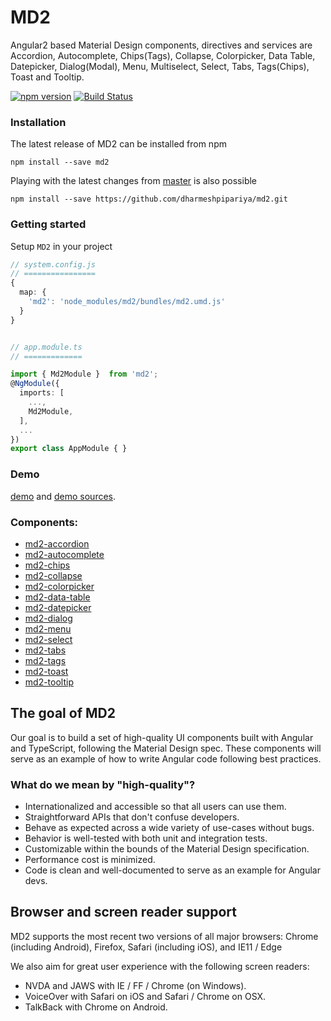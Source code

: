 # MD2

Angular2 based Material Design components, directives and services are Accordion, Autocomplete, Chips(Tags), Collapse, Colorpicker, Data Table, Datepicker, Dialog(Modal), Menu, Multiselect, Select, Tabs, Tags(Chips), Toast and Tooltip.

[![npm version](https://badge.fury.io/js/md2.svg)](https://www.npmjs.com/package/md2)
[![Build Status](https://travis-ci.org/dharmeshpipariya/md2.svg?branch=master)](https://travis-ci.org/dharmeshpipariya/md2)

### Installation

The latest release of MD2 can be installed from npm

`npm install --save md2`

Playing with the latest changes from [master](https://github.com/dharmeshpipariya/md2/tree/master) is also possible

`npm install --save https://github.com/dharmeshpipariya/md2.git`

### Getting started

Setup `MD2` in your project

```ts
// system.config.js
// ================
{
  map: {
    'md2': 'node_modules/md2/bundles/md2.umd.js'
  }
}


// app.module.ts
// =============

import { Md2Module }  from 'md2';
@NgModule({
  imports: [
    ...,
    Md2Module,
  ],
  ...
})
export class AppModule { }

```

### Demo

[demo](https://dharmeshpipariya.github.io/md2) and [demo sources](https://github.com/dharmeshpipariya/md2/tree/master/src/demo-app).


### Components:

- [md2-accordion](https://github.com/dharmeshpipariya/md2/tree/master/src/lib/accordion)
- [md2-autocomplete](https://github.com/dharmeshpipariya/md2/tree/master/src/lib/autocomplete)
- [md2-chips](https://github.com/dharmeshpipariya/md2/tree/master/src/lib/chips)
- [md2-collapse](https://github.com/dharmeshpipariya/md2/tree/master/src/lib/collapse)
- [md2-colorpicker](https://github.com/dharmeshpipariya/md2/tree/master/src/lib/colorpicker)
- [md2-data-table](https://github.com/dharmeshpipariya/md2/tree/master/src/lib/data-table)
- [md2-datepicker](https://github.com/dharmeshpipariya/md2/tree/master/src/lib/datepicker)
- [md2-dialog](https://github.com/dharmeshpipariya/md2/tree/master/src/lib/dialog)
- [md2-menu](https://github.com/dharmeshpipariya/md2/tree/master/src/lib/menu)
- [md2-select](https://github.com/dharmeshpipariya/md2/tree/master/src/lib/select)
- [md2-tabs](https://github.com/dharmeshpipariya/md2/tree/master/src/lib/tabs)
- [md2-tags](https://github.com/dharmeshpipariya/md2/tree/master/src/lib/tags)
- [md2-toast](https://github.com/dharmeshpipariya/md2/tree/master/src/lib/toast)
- [md2-tooltip](https://github.com/dharmeshpipariya/md2/tree/master/src/lib/tooltip)


## The goal of MD2
Our goal is to build a set of high-quality UI components built with Angular and TypeScript,
following the Material Design spec. These
components will serve as an example of how to write Angular code following best practices.

### What do we mean by "high-quality"?
* Internationalized and accessible so that all users can use them.
* Straightforward APIs that don't confuse developers.
* Behave as expected across a wide variety of use-cases without bugs.
* Behavior is well-tested with both unit and integration tests.
* Customizable within the bounds of the Material Design specification.
* Performance cost is minimized.
* Code is clean and well-documented to serve as an example for Angular devs.

## Browser and screen reader support
MD2 supports the most recent two versions of all major browsers:
Chrome (including Android), Firefox, Safari (including iOS), and IE11 / Edge

We also aim for great user experience with the following screen readers:
* NVDA and JAWS with IE / FF / Chrome (on Windows).
* VoiceOver with Safari on iOS and Safari / Chrome on OSX.
* TalkBack with Chrome on Android.
